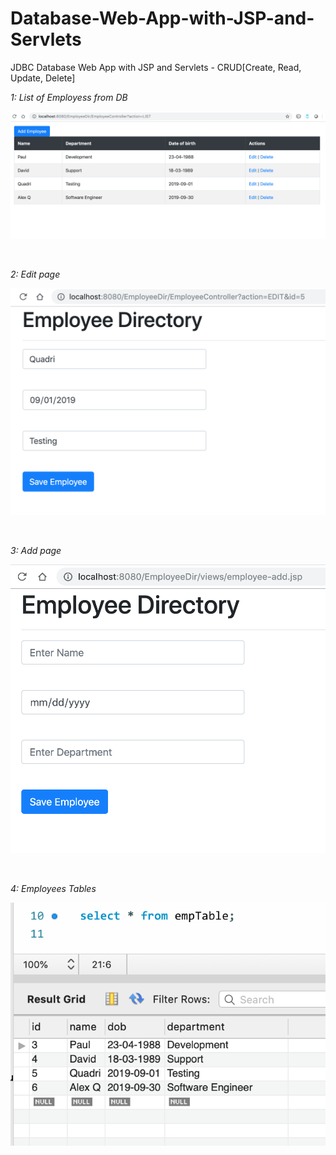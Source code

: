 # Database-Web-App-with-JSP-and-Servlets
JDBC Database Web App with JSP and Servlets - CRUD[Create, Read, Update, Delete]

<p><i> 1: List of Employess from DB </p>
<p><img src="/EmployeeDir/Images/A-LIST.png"/></p>
<br>
<p><i> 2: Edit page </p>
<p><img src="/EmployeeDir/Images/A-EDIT.png"/></p>
<br>
<p><i> 3: Add page </p>
<p><img src="/EmployeeDir/Images/A-ADD.png"/></p>
<br>
<p><i> 4: Employees Tables </p>
<p><img src="/EmployeeDir/Images/A-DATABASE.png"/></p>
